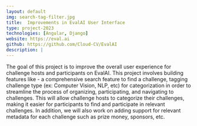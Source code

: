 ```yaml
---
layout: default
img: search-tag-filter.jpg
title:  Improvements in EvalAI User Interface
type: project-2023
technologies: [Angular, Django]
website: https://eval.ai
github: https://github.com/Cloud-CV/EvalAI
description: |
---
```

The goal of this project is to improve the overall user experience for challenge hosts and participants on EvalAI. This project involves building features like - a comprehensive search feature to find a challenge, tagging challenge type (ex: Computer Vision, NLP, etc) for categorization in order to streamline the process of organizing, participating, and navigating to challenges. This will allow challenge hosts to categorize their challenges, making it easier for participants to find and participate in relevant challenges. In addition, we will also work on adding support for relevant metadata for each challenge such as prize money, sponsors, etc.
